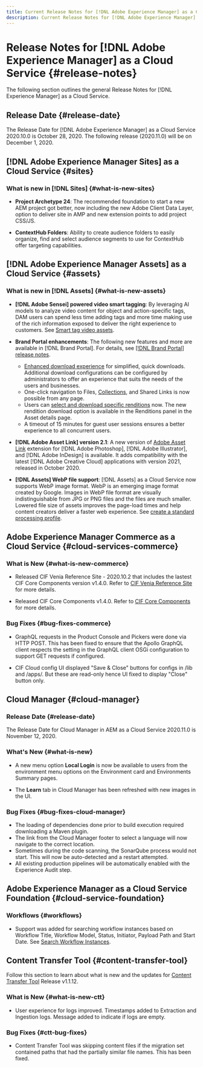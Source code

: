 ```yaml
---
title: Current Release Notes for [!DNL Adobe Experience Manager] as a Cloud Service.
description: Current Release Notes for [!DNL Adobe Experience Manager] as a Cloud Service.
---
```


# Release Notes for [!DNL Adobe Experience Manager] as a Cloud Service {#release-notes}

The following section outlines the general Release Notes for [!DNL Experience Manager] as a Cloud Service.

## Release Date {#release-date}

The Release Date for [!DNL Adobe Experience Manager] as a Cloud Service 2020.10.0 is October 28, 2020.
The following release (2020.11.0) will be on December 1, 2020.

## [!DNL Adobe Experience Manager Sites] as a Cloud Service {#sites}

### What is new in [!DNL Sites] {#what-is-new-sites}

<!-- add when release done: * **Core Components 2.12.0**: With Core Components being on auto-update, benefit from the latest improvements contributed by the community. See list of changes since 2.11.1: Release Notes -->

* **Project Archetype 24**: The recommended foundation to start a new AEM project got better, now including the new Adobe Client Data Layer, option to deliver site in AMP and new extension points to add project CSS/JS.

* **ContextHub Folders**: Ability to create audience folders to easily organize, find and select audience segments to use for ContextHub offer targeting capabilities. 

## [!DNL Adobe Experience Manager Assets] as a Cloud Service {#assets}

### What is new in [!DNL Assets] {#what-is-new-assets}

* **[!DNL Adobe Sensei] powered video smart tagging**: By leveraging AI models to analyze video content for object and action-specific tags, DAM users can spend less time adding tags and more time making use of the rich information exposed to deliver the right experience to customers. See [Smart tag video assets](/help/assets/smart-tags-video-assets.md).

* **Brand Portal enhancements**: The following new features and more are available in [!DNL Brand Portal]. For details, see [[!DNL Brand Portal] release notes](https://docs.adobe.com/content/help/en/experience-manager-brand-portal/using/introduction/brand-portal-release-notes.html).

  * [Enhanced download experience](https://docs.adobe.com/content/help/en/experience-manager-brand-portal/using/download/brand-portal-download-assets.html) for simplified, quick downloads. Additional download configurations can be configured by administrators to offer an experience that suits the needs of the users and businesses.
  * One-click navigation to Files, [Collections](https://docs.adobe.com/content/help/en/experience-manager-brand-portal/using/share/brand-portal-share-collection.html), and Shared Links is now possible from any page.
  * Users can [select and download specific renditions](https://docs.adobe.com/content/help/en/experience-manager-brand-portal/using/download/brand-portal-download-assets.html#download-assets-from-asset-details-page) now. The new rendition download option is available in the Renditions panel in the Asset details page.
  * A timeout of 15 minutes for guest user sessions ensures a better experience to all concurrent users.

* **[!DNL Adobe Asset Link] version 2.1**: A new version of [Adobe Asset Link](https://helpx.adobe.com/enterprise/admin-guide.html/enterprise/using/manage-assets-using-adobe-asset-link.ug.html) extension for [!DNL Adobe Photoshop], [!DNL Adobe Illustrator], and [!DNL Adobe InDesign] is available. It adds compatibility with the latest [!DNL Adobe Creative Cloud] applications with version 2021, released in October 2020.

* **[!DNL Assets] WebP file support**: [!DNL Assets] as a Cloud Service now supports WebP image format. WebP is an emerging image format created by Google. Images in WebP file format are visually indistinguishable from JPG or PNG files and the files are much smaller. Lowered file size of assets improves the page-load times and help content creators deliver a faster web experience. See [create a standard processing profile](/help/assets/asset-microservices-configure-and-use.md#create-standard-profile).

## Adobe Experience Manager Commerce as a Cloud Service {#cloud-services-commerce}

### What is New {#what-is-new-commerce}

* Released CIF Venia Reference Site - 2020.10.2 that includes the lastest CIF Core Components version v1.4.0. Refer to [CIF Venia Reference Site](https://github.com/adobe/aem-cif-guides-venia/releases/tag/venia-2020.10.2) for more details.

* Released CIF Core Components v1.4.0. Refer to [CIF Core Components](https://github.com/adobe/aem-core-cif-components/releases/tag/core-cif-components-reactor-1.4.0) for more details.

### Bug Fixes {#bug-fixes-commerce}

* GraphQL requests in the Product Console and Pickers were done via HTTP POST. This has been fixed to ensure that the Apollo GraphQL client respects the setting in the GraphQL client OSGi configuration to support GET requests if configured.

* CIF Cloud config UI displayed "Save & Close" buttons for configs in /lib and /apps/. But these are read-only hence UI fixed to display "Close" button only.


## Cloud Manager {#cloud-manager}

### Release Date {#release-date}

The Release Date for Cloud Manager in AEM as a Cloud Service 2020.11.0 is November 12, 2020.

### What's New {#what-is-new}

* A new menu option **Local Login** is now be available to users from the environment menu options on the Environment card and Environments Summary pages. 

* The **Learn** tab in Cloud Manager has been refreshed with new images in the UI.

### Bug Fixes {#bug-fixes-cloud-manager}

* The loading of dependencies done prior to build execution required downloading a Maven plugin.
* The link from the Cloud Manager footer to select a language will now navigate to the correct location.
* Sometimes during the code scanning, the SonarQube process would not start. This will now be auto-detected and a restart attempted.
* All existing production pipelines will be automatically enabled with the Experience Audit step. 

## Adobe Experience Manager as a Cloud Service Foundation {#cloud-service-foundation}

### Workflows {#workflows}

* Support was added for searching workflow instances based on Workflow Title, Workflow Model, Status, Initiator, Payload Path and Start Date. See [Search Workflow Instances](https://docs.adobe.com/content/help/en/experience-manager-cloud-service/sites/administering/workflows-administering.html).

## Content Transfer Tool {#content-transfer-tool}

Follow this section to learn about what is new and the updates for [Content Transfer Tool](https://docs.adobe.com/content/help/en/experience-manager-cloud-service/moving/cloud-migration/content-transfer-tool/overview-content-transfer-tool.html) Release v1.1.12.

### What is New {#what-is-new-ctt}

* User experience for logs improved. Timestamps added to Extraction and Ingestion logs. Message added to indicate if logs are empty.

### Bug Fixes {#ctt-bug-fixes}

* Content Transfer Tool was skipping content files if the migration set contained paths that had the partially similar file names. This has been fixed.
